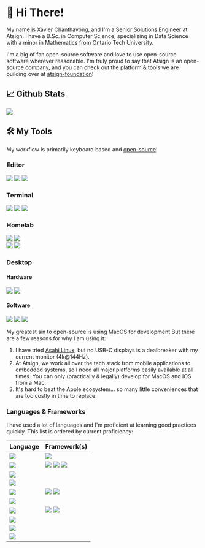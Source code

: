 
# 👋 Hi There!

My name is Xavier Chanthavong, and I'm a Senior Solutions Engineer at Atsign.
I have a B.Sc. in Computer Science, specializing in Data Science with a minor in Mathematics from Ontario Tech University.  

I'm a big of fan open-source software and love to use open-source software wherever reasonable.
I'm truly proud to say that Atsign is an open-source company, and you can check out the platform & tools we are building over at [atsign-foundation](https://github.com/atsign-foundation)!

## 📈 Github Stats

![](https://github-readme-stats.vercel.app/api?username=xavierchanth&show_icons=true&hide_title=true&hide_border=true&line_height=29&hide=stars&bg_color=00000000&theme=default)

<!-- Disabled language stats, it's not reflective of my actual work & experience -->
<!-- ![](https://github-readme-stats.vercel.app/api/top-langs?username=xavierchanth&show_icons=true&hide_title=true&layout=compact&hide_border=true&langs_count=8&count_private=true&hide=html,dockerfile&bg_color=00000000) -->


## 🛠️ My Tools

My workflow is primarily keyboard based and [open-source](https://github.com/xavierchanth/dotfiles)!

### Editor

[![](https://img.shields.io/badge/Editor-Neovim-Informational?style=for-the-badge&color=blue&logo=neovim)](https://neovim.io)
[![](https://img.shields.io/badge/Framework-LazyVim-Informational?style=for-the-badge&color=blue&logo=lazyvim)](https://www.lazyvim.org)
[![](https://img.shields.io/badge/Git_Client-LazyGit-Informational?style=for-the-badge&color=blue)](https://github.com/jesseduffield/lazygit)

### Terminal

[![](https://img.shields.io/badge/Emulator-WezTerm-Informational?style=for-the-badge&color=blue&logo=wezterm)](https://wezfurlong.org/wezterm/)
[![](https://img.shields.io/badge/Multiplexer-tmux-Informational?style=for-the-badge&color=blue&logo=tmux)](https://github.com/tmux/tmux/wiki)
[![](https://img.shields.io/badge/Shell-zsh-Informational?style=for-the-badge&color=blue&logo=zsh)](https://zsh-manual.netlify.app)

### Homelab

[![](https://img.shields.io/badge/Cluster-Proxmox-Informational?style=for-the-badge&color=blue&logo=proxmox)](https://www.proxmox.com/en/)
[![](https://img.shields.io/badge/Cluster_Hardware-3x_Beelink_SER5_AMD_5800H_64Gb-Informational?style=for-the-badge&color=blue&logo=proxmox)](https://www.proxmox.com/en/)  
[![](https://img.shields.io/badge/NFS-TrueNAS-Informational?style=for-the-badge&color=blue&logo=truenas)](https://www.truenas.com)
[![](https://img.shields.io/badge/Router-GL.iNet_GLMT6000-Informational?style=for-the-badge&color=blue&logo=truenas)](https://www.gl-inet.com/products/gl-mt6000/)

### Desktop

#### Hardware

![](https://img.shields.io/badge/Laptop-Macbook_M1_Pro_14-Informational?style=for-the-badge&color=blue&logo=apple)
[![](https://img.shields.io/badge/Keyboard-ZSA_Voyager-Informational?style=for-the-badge&color=blue)](https://www.zsa.io/voyager)

#### Software

![](https://img.shields.io/badge/OS-MacOS-Informational?style=for-the-badge&color=blue&logo=apple)
[![](https://img.shields.io/badge/Window_Manager-Aerospace-Informational?style=for-the-badge&color=blue)](https://github.com/nikitabobko/AeroSpace)
[![](https://img.shields.io/badge/Status_Bar-SketchyBar-Informational?style=for-the-badge&color=blue)](https://github.com/FelixKratz/SketchyBar)

My greatest sin to open-source is using MacOS for development But there are a few reasons for why I am using it:

1. I have tried [Asahi Linux](https://asahilinux.org), but no USB-C displays is a dealbreaker with my current monitor (4k@144Hz).
2. At Atsign, we work all over the tech stack from mobile applications to embedded systems, so I need all major platforms easily available at all times. You can only (practically & legally) develop for MacOS and iOS from a Mac.
3. It's hard to beat the Apple ecosystem... so many little conveniences that are too costly in time to replace.

### Languages & Frameworks

I have used a lot of languages and I'm proficient at learning good practices quickly. This list is ordered by current proficiency:

| Language | Framework(s) |
| - | - |
| ![](https://img.shields.io/badge/Dart-Informational?style=for-the-badge&color=gray&logoColor=white&logo=dart) | ![](https://img.shields.io/badge/Flutter-Informational?style=for-the-badge&color=gray&logoColor=white&logo=flutter) |
| ![](https://img.shields.io/badge/Shell-Informational?style=for-the-badge&color=gray) | ![](https://img.shields.io/badge/Bash-Informational?style=for-the-badge&color=gray&logoColor=white&logo=gnubash) ![](https://img.shields.io/badge/Zsh-Informational?style=for-the-badge&color=gray&logoColor=white&logo=zsh) ![](https://img.shields.io/badge/POSIX-Informational?style=for-the-badge&color=gray) |
| ![](https://img.shields.io/badge/Lua-Informational?style=for-the-badge&color=gray&logoColor=white&logo=lua) | |
| ![](https://img.shields.io/badge/C99-Informational?style=for-the-badge&color=gray&logoColor=white&logo=c) | |
| ![](https://img.shields.io/badge/Go-Informational?style=for-the-badge&color=gray&logoColor=white&logo=go) | ![](https://img.shields.io/badge/Wish-Informational?style=for-the-badge&color=gray) ![](https://img.shields.io/badge/BubbleTea-Informational?style=for-the-badge&color=gray) |
| ![](https://img.shields.io/badge/Python-Informational?style=for-the-badge&color=gray&logoColor=white&logo=python) | |
| ![](https://img.shields.io/badge/JavaScript-Informational?style=for-the-badge&color=gray&logoColor=white&logo=node.js) | ![](https://img.shields.io/badge/React-Informational?style=for-the-badge&color=gray&logoColor=white&logo=react) ![](https://img.shields.io/badge/Svelte-Informational?style=for-the-badge&color=gray&logoColor=white&logo=svelte) |
| ![](https://img.shields.io/badge/C++-Informational?style=for-the-badge&color=gray&logoColor=white&logo=cplusplus) | |
| ![](https://img.shields.io/badge/Java-Informational?style=for-the-badge&color=gray) | |
| ![](https://img.shields.io/badge/C%23-Informational?style=for-the-badge&color=gray) | |
